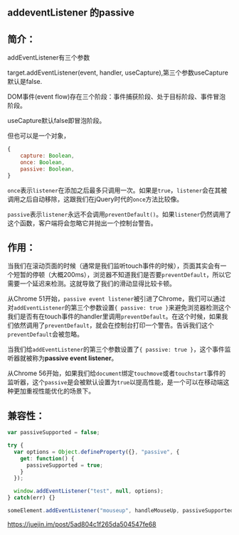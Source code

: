 ## addeventListener 的passive 

## 简介：

addEventListener有三个参数

target.addEventListener(event, handler, useCapture),第三个参数useCapture默认是false.

DOM事件(event flow)存在三个阶段：事件捕获阶段、处于目标阶段、事件冒泡阶段。

useCapture默认false即冒泡阶段。

但也可以是一个对象，

```javascript
{
	capture: Boolean,
	once: Boolean,
	passive: Boolean,
}
```

`once`表示`listener`在添加之后最多只调用一次。如果是`true`，`listener`会在其被调用之后自动移除，这跟我们在jQuery时代的`once`方法比较像。

`passive`表示`listener`永远不会调用`preventDefault()`。如果`listener`仍然调用了这个函数，客户端将会忽略它并抛出一个控制台警告。

## 作用：

当我们在滚动页面的时候（通常是我们监听touch事件的时候），页面其实会有一个短暂的停顿（大概200ms），浏览器不知道我们是否要`preventDefault`，所以它需要一个延迟来检测。这就导致了我们的滑动显得比较卡顿。

从Chrome 51开始，`passive event listener`被引进了Chrome，我们可以通过对`addEventListener`的第三个参数设置`{ passive: true }`来避免浏览器检测这个我们是否有在touch事件的handler里调用`preventDefault`。在这个时候，如果我们依然调用了`preventDefault`，就会在控制台打印一个警告。告诉我们这个`preventDefault`会被忽略。

当我们给`addEventListener`的第三个参数设置了`{ passive: true }`，这个事件监听器就被称为**passive event listener**。

从Chrome 56开始，如果我们给`document`绑定`touchmove`或者`touchstart`事件的监听器，这个`passive`是会被默认设置为`true`以提高性能，是一个可以在移动端这种更加重视性能优化的场景下。

## 兼容性：

```javascript
var passiveSupported = false;

try {
  var options = Object.defineProperty({}, "passive", {
    get: function() {
      passiveSupported = true;
    }
  });

  window.addEventListener("test", null, options);
} catch(err) {}

```

```javascript
someElement.addEventListener("mouseup", handleMouseUp, passiveSupported ? { passive: true } : false);
```

https://juejin.im/post/5ad804c1f265da504547fe68